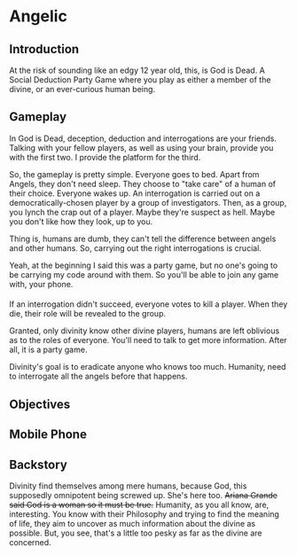 # Angelic
## Introduction

At the risk of sounding like an edgy 12 year old, this, is God is Dead. A Social Deduction Party Game where you play as either a member of the divine, or an ever-curious human being.

## Gameplay
In God is Dead, deception, deduction and interrogations are your friends. Talking with your fellow players, as well as using your brain, provide you with the first two. I provide the platform for the third.

So, the gameplay is pretty simple. Everyone goes to bed. Apart from Angels, they don't need sleep. They choose to "take care" of a human of their choice. Everyone wakes up. An interrogation is carried out on a democratically-chosen player by a group of investigators. Then, as a group, you lynch the crap out of a player. Maybe they're suspect as hell. Maybe you don't like how they look, up to you.

Thing is, humans are dumb, they can't tell the difference between angels and other humans. So, carrying out the right interrogations is crucial.

Yeah, at the beginning I said this was a party game, but no one's going to be carrying my code around with them. So you'll be able to join any game with, your phone. 

####

If an interrogation didn't succeed, everyone votes to kill a player. When they die, their role will be revealed to the group.

Granted, only divinity know other divine players, humans are left oblivious as to the roles of everyone. You'll need to talk to get more information. After all, it is a party game.

Divinity's goal is to eradicate anyone who knows too much. Humanity, need to interrogate all the angels before that happens.

## Objectives
## Mobile Phone

## Backstory

Divinity find themselves among mere humans, because God, this supposedly omnipotent being screwed up. She's here too. ~~Ariana Grande said God is a woman so it must be true.~~ 
Humanity, as you all know, are, interesting. You know with their Philosophy and trying to find the meaning of life, they aim to uncover as much information about the divine as possible. But, you see, that's a little too pesky as far as the divine are concerned. 